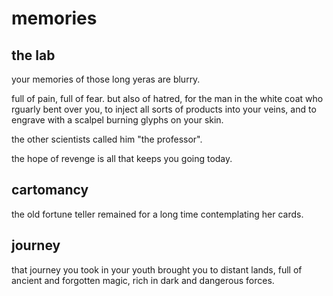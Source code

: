 # memories

## the lab

your memories of those long yeras are blurry.

full of pain, full of fear. but also of hatred, for the man in the white coat who rguarly bent over you, to inject all sorts of products into your veins, and to engrave with a scalpel burning glyphs on your skin.

the other scientists called him "the professor".

the hope of revenge is all that keeps you going today.

## cartomancy

the old fortune teller remained for a long time contemplating her cards.

## journey

that journey you took in your youth brought you to distant lands, full of ancient and forgotten magic, rich in dark and dangerous forces.
